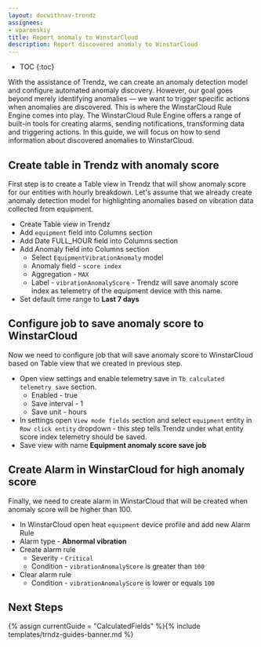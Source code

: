 ```yaml
---
layout: docwithnav-trendz
assignees:
- vparomskiy
title: Report anomaly to WinstarCloud
description: Report discovered anomaly to WinstarCloud
---
```


* TOC
{:toc}

With the assistance of Trendz, we can create an anomaly detection model and configure automated anomaly discovery. 
However, our goal goes beyond merely identifying anomalies — we want to trigger specific actions when anomalies are discovered. This is where the WinstarCloud Rule Engine comes into play.
The WinstarCloud Rule Engine offers a range of built-in tools for creating alarms, sending notifications, transforming data and triggering actions. 
In this guide, we will focus on how to send information about discovered anomalies to WinstarCloud.

## Create table in Trendz with anomaly score

First step is to create a Table view in Trendz that will show anomaly score for our entities with hourly breakdown. Let's assume that we already create anomaly detection model for highlighting anomalies based on vibration data collected from equipment.

* Create Table view in Trendz
* Add `equipment` field into Columns section
* Add Date FULL_HOUR field into Columns section
* Add Anomaly field into Columns section
    * Select `EquipmentVibrationAnomaly` model
    * Anomaly field - `score index`
    * Aggregation - `MAX`
    * Label - `vibrationAnomalyScore` - Trendz will save anomaly score index as telemetry of the equipment device with this name.
* Set default time range to **Last 7 days**

## Configure job to save anomaly score to WinstarCloud

Now we need to configure job that will save anomaly score to WinstarCloud based on Table view that we created in previous step. 

* Open view settings and enable telemetry save in `Tb calculated telemetry save` section.
  * Enabled - true
  * Save interval - 1
  * Save unit - hours
* In settings open `View mode fields` section and select `equipment` entity in `Row click entity` dropdown - this step tells Trendz under what entity score index telemetry should be saved.
* Save view with name **Equipment anomaly score save job**

## Create Alarm in WinstarCloud for high anomaly score

Finally, we need to create alarm in WinstarCloud that will be created when anomaly score will be higher than 100.

* In WinstarCloud open heat `equipment` device profile and add new Alarm Rule
* Alarm type - **Abnormal vibration**
* Create alarm rule
  * Severity - `Critical`
  * Condition - `vibrationAnomalyScore` is greater than `100`
* Clear alarm rule
  * Condition - `vibrationAnomalyScore` is lower or equals `100`

## Next Steps

{% assign currentGuide = "CalculatedFields" %}{% include templates/trndz-guides-banner.md %}